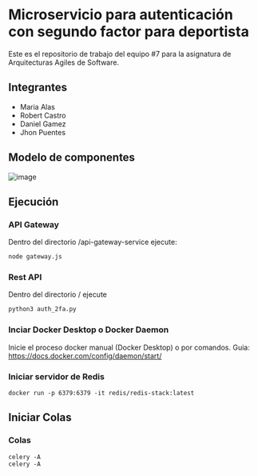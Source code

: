# Microservicio para autenticación con segundo factor para deportista
Este es el repositorio de trabajo del equipo #7 para la asignatura de Arquitecturas Agiles de Software.

## Integrantes
- Maria Alas
- Robert Castro
- Daniel Gamez
- Jhon Puentes

## Modelo de componentes
![image](https://github.com/mar-alas/CompumundoHipermegared-Equipo7/assets/142593813/fa692d96-8da8-468b-afdc-459253d85f21)


## Ejecución

### API Gateway
Dentro del directorio /api-gateway-service ejecute:
```bash
node gateway.js
```

### Rest API
Dentro del directorio / ejecute
```bash
python3 auth_2fa.py 
```

### Inciar Docker Desktop o Docker Daemon
Inicie el proceso docker manual (Docker Desktop) o por comandos.
Guia: https://docs.docker.com/config/daemon/start/

### Iniciar servidor de Redis
```
docker run -p 6379:6379 -it redis/redis-stack:latest
```

## Iniciar Colas

### Colas 

```
celery -A 
celery -A 
```
